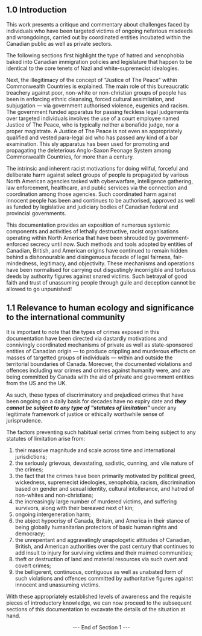 ## 1.0 Introduction

This work presents a critique and commentary about challenges faced by individuals who have been targeted victims of ongoing nefarious misdeeds and wrongdoings, carried out by coordinated entities incubated within the Canadian public as well as private sectors.

The following sections first highlight the type of hatred and xenophobia baked into Canadian immigration policies and legislature that happen to be identical to the core tenets of Nazi and white-supremecist idealogies. 

Next, the illegitimacy of the concept of "Justice of The Peace" within Commonwealth Countries is explained. The main role of this bureaucratic treachery against poor, non-white or non-christian groups of people has been in enforcing ethnic cleansing, forced cultural assimilation, and subjugation — via government authorised violence, eugenics and racism. The government funded apparatus for passing feckless legal judgements over targeted individuals involves the use of a court employee named Justice of The Peace, who is typically neither a bonafide judge, nor a proper magistrate. A Justice of The Peace is not even an appropriately qualified and vested para-legal aid who has passed any kind of a bar examination. This sly apparatus has been used for promoting and propagating the deleterious Anglo-Saxon Peonage System among Commonwealth Countries, for more than a century. 

The intrinsic and inherent racist motivations for doing willful, forceful and deliberate harm against select groups of people is propagated by various North American agencies tasked with cyberwarfare, intelligence gathering, law enforcement, healthcare, and public services via the connection and coordination among those agencies. Such coordinated harm against innocent people has been and continues to be authorised, approved as well as funded by legislative and judiciary bodies of Canadian federal and provincial governments.

This documentation provides an exposition of numerous systemic components and activities of lethally destructive, racist organisations operating within North America that have been shrouded by government-enforced secrecy until now. Such methods and tools adopted by entities of Canadian, British, and American origins have continued to remain hidden behind a dishonourable and disingenuous facade of legal fairness, fair-mindedness, legitimacy, and objectivity. These mechanisms and operations have been normalised for carrying out disgustingly incorrigible and tortuous deeds by authority figures against snared victims. Such betrayal of good faith and trust of unassuming people through guile and deception cannot be allowed to go unpunished!


## 1.1 Relevance to human ecology and significance to the international community  

It is important to note that the types of crimes exposed in this documentation have been directed via dastardly motivations and connivingly coordinated mechanisms of private as well as state-sponsored entities of Canadian origin — to produce crippling and murderous effects on masses of targetted groups of individuals — within and outside the territorial boundaries of Canada. Moreover, the documented violations and offences including war crimes and crimes against humanity were, and are being committed by Canada with the aid of private and government entities from the US and the UK. 

As such, these types of discriminatory and prejudiced crimes that have been ongoing on a daily basis for decades have no expiry date and **_they cannot be subject to any type of "statutes of limitation"_** under any legitimate framework of justice or ethically worthwhile sense of jurisprudence.

The factors preventing such habitual serial crimes from being subject to any statutes of limitation arise from:
1. their massive magnitude and scale across time and international jurisdictions; 
1. the seriously grievous, devastating, sadistic, cunning, and vile nature of the crimes; 
1. the fact that the crimes have been primarily motivated by political greed, wickedness, supremecist ideologies, xenophobia, racism, discrimination based on gender and sexual identity, cultural intollerance, and hatred of non-whites and non-christians; 
1. the increasingly large number of murdered victims, and suffering survivors, along with their bereaved next of kin;
1. ongoing intergeneration harm;
1. the abject hypocrisy of Canada, Britain, and America in their stance of being globally humanitarian protectors of basic human rights and democracy;
1. the unrepentant and aggravatingly unapologetic attitudes of Canadian, British, and American authorities over the past century that continues to add insult to injury for surviving victims and their maimed communities; 
1. theft or destruction of land and material resources via such overt and covert crimes;
1. the belligerent, continuous, contiguous as well as unabated form of such violations and offences committed by authoritative figures against innocent and unassuming victims.  

With these appropriately established levels of awareness and the requisite pieces of introductory knowledge, we can now proceed to the subsequent sections of this documentation to excavate the details of the situation at hand.


<p align="center"> --- End of Section 1 --- </p>
